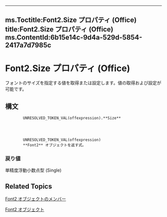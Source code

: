 

---
ms.Toctitle:Font2.Size プロパティ (Office)
title:Font2.Size プロパティ (Office)
ms.ContentId:6b15e14c-9d4a-529d-5854-2417a7d7985c
---
# Font2.Size プロパティ (Office)




フォントのサイズを指定する値を取得または設定します。値の取得および設定が可能です。

## 構文

            UNRESOLVED_TOKEN_VAL(offexpression).**Size**




            UNRESOLVED_TOKEN_VAL(offexpression)
            **Font2** オブジェクトを返す式。

### 戻り値
単精度浮動小数点型 (Single)





## Related Topics

[Font2 オブジェクトのメンバー](8c91a433-b474-486a-4c03-eb9f7b44ecb0.md)

[Font2 オブジェクト](8e892c52-56d9-72bd-2893-b15a17cd59ae.md)




